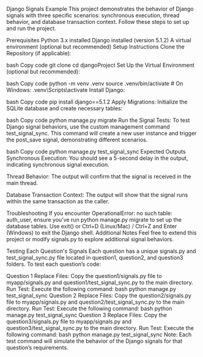 Django Signals Example
This project demonstrates the behavior of Django signals with three specific scenarios: synchronous execution, thread behavior, and database transaction context. Follow these steps to set up and run the project.

Prerequisites
Python 3.x installed
Django installed (version 5.1.2)
A virtual environment (optional but recommended)
Setup Instructions
Clone the Repository (if applicable):

bash
Copy code
git clone <repository-url>
cd djangoProject
Set Up the Virtual Environment (optional but recommended):

bash
Copy code
python -m venv .venv
source .venv/bin/activate   # On Windows: .venv\Scripts\activate
Install Django:

bash
Copy code
pip install django==5.1.2
Apply Migrations: Initialize the SQLite database and create necessary tables:

bash
Copy code
python manage.py migrate
Run the Signal Tests: To test Django signal behaviors, use the custom management command test_signal_sync. This command will create a new user instance and trigger the post_save signal, demonstrating different scenarios.

bash
Copy code
python manage.py test_signal_sync
Expected Outputs
Synchronous Execution: You should see a 5-second delay in the output, indicating synchronous signal execution.

Thread Behavior: The output will confirm that the signal is received in the main thread.

Database Transaction Context: The output will show that the signal runs within the same transaction as the caller.

Troubleshooting
If you encounter OperationalError: no such table: auth_user, ensure you’ve run python manage.py migrate to set up the database tables.
Use exit() or Ctrl+D (Linux/Mac) / Ctrl+Z and Enter (Windows) to exit the Django shell.
Additional Notes
Feel free to extend this project or modify signals.py to explore additional signal behaviors.

Testing Each Question's Signals
Each question has a unique signals.py and test_signal_sync.py file located in question1, question2, and question3 folders. To test each question’s code:

Question 1
Replace Files: Copy the question1/signals.py file to myapp/signals.py and question1/test_signal_sync.py to the main directory.
Run Test: Execute the following command:
bash
python manage.py test_signal_sync
Question 2
Replace Files: Copy the question2/signals.py file to myapp/signals.py and question2/test_signal_sync.py to the main directory.
Run Test: Execute the following command:
bash
python manage.py test_signal_sync
Question 3
Replace Files: Copy the question3/signals.py file to myapp/signals.py and question3/test_signal_sync.py to the main directory.
Run Test: Execute the following command:
bash
python manage.py test_signal_sync
Note: Each test command will simulate the behavior of the Django signals for that question’s requirements.
